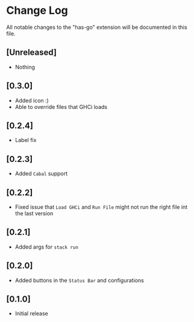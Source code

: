 # Change Log

All notable changes to the "has-go" extension will be documented in this file.

## [Unreleased]

- Nothing

## [0.3.0]

- Added icon :)
- Able to override files that GHCi loads

## [0.2.4]

- Label fix

## [0.2.3]

- Added `Cabal` support

## [0.2.2]

- Fixed issue that `Load GHCi` and `Run File` might not run the right file int the last version

## [0.2.1]

- Added args for `stack run`

## [0.2.0]

- Added buttons in the `Status Bar` and configurations

## [0.1.0]

- Initial release
